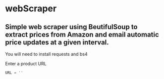 # webScraper

## Simple web scraper using BeutifulSoup to extract prices from Amazon and email automatic price updates at a given interval.

You will need to install requests and bs4

Enter a product URL

```python
URL = ''
```
